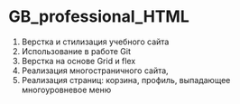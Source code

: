 # GB_professional_HTML
1. Верстка и стилизация учебного сайта
2. Использование в работе Git
3. Верстка на основе Grid и flex
4. Реализация многостраничного сайта,
5. Реализация страниц: корзина, профиль, выпадающее многоуровневое меню 
